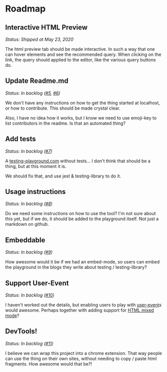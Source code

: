 # Roadmap

## Interactive HTML Preview

_Status: Shipped at May 23, 2020_

The html preview tab should be made interactive. In such a way that one can hover elements and see the recommended query. When clicking on the link, the query should applied to the editor, like the various query buttons do.

## Update Readme.md

_Status: In backlog ([#5](https://github.com/smeijer/testing-playground/issues/5), [#6](https://github.com/smeijer/testing-playground/issues/6))_

We don't have any instructions on how to get the thing started at localhost, or how to contribute. This should be made crystal clear.

Also, I have no idea how it works, but I know we need to use emoji-key to list contributors in the readme. Is that an automated thing?

## Add tests

_Status: In backlog ([#7](https://github.com/smeijer/testing-playground/issues/7))_

A [testing-playground.com] without tests... I don't think that should be a thing, but at this moment it is.

We should fix that, and use jest & testing-library to do it.

## Usage instructions

_Status: In backlog ([#8](https://github.com/smeijer/testing-playground/issues/8))_

Do we need some instructions on how to use the tool? I'm not sure about this yet, but if we do, it should be added to the playground itself. Not just a markdown on github.

## Embeddable

_Status: In backlog ([#9](https://github.com/smeijer/testing-playground/issues/9))_

How awesome would it be if we had an embed-mode, so users can embed the playground in the blogs they write about testing / testing-library?

## Support User-Event

_Status: In backlog ([#10](https://github.com/smeijer/testing-playground/issues/10))_

I haven't worked out the details, but enabling users to play with [user-event]s would awesome. Perhaps together with adding support for [HTML mixed mode]?

## DevTools!

_Status: In backlog ([#11](https://github.com/smeijer/testing-playground/issues/11))_

I believe we can wrap this project into a chrome extension. That way people can use the thing on their own sites, without needing to copy / paste html fragments. How awesome would that be?!

[testing-playground.com]: https://testing-playground.com
[html mixed mode]: https://codemirror.net/mode/htmlmixed/index.html
[user-event]: https://testing-library.com/docs/ecosystem-user-event
